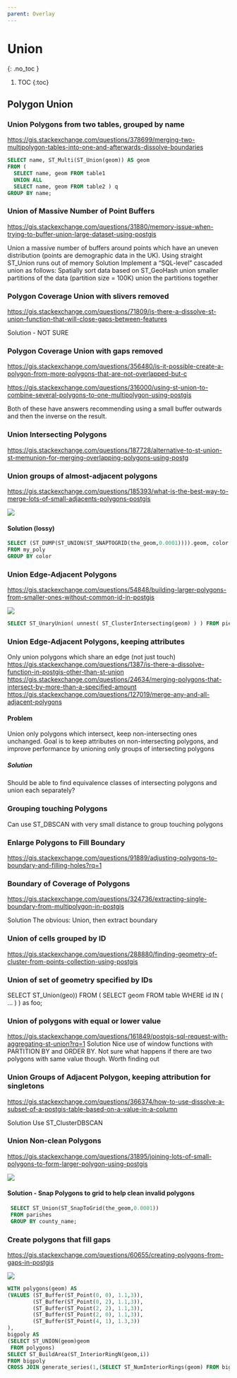 ```yaml
---
parent: Overlay
---
```


# Union
{: .no_toc }

1. TOC
{:toc}

## Polygon Union

### Union Polygons from two tables, grouped by name
https://gis.stackexchange.com/questions/378699/merging-two-multipolygon-tables-into-one-and-afterwards-dissolve-boundaries
```sql
SELECT name, ST_Multi(ST_Union(geom)) AS geom
FROM ( 
  SELECT name, geom FROM table1
  UNION ALL
  SELECT name, geom FROM table2 ) q
GROUP BY name;
```

### Union of Massive Number of Point Buffers
<https://gis.stackexchange.com/questions/31880/memory-issue-when-trying-to-buffer-union-large-dataset-using-postgis>

Union a massive number of buffers around points which have an uneven distribution (points are demographic data in the UK).
Using straight ST_Union runs out of memory
Solution
Implement a “SQL-level” cascaded union as follows:
Spatially sort data based on ST_GeoHash
union smaller partitions of the data (partition size = 100K)
union the partitions together 

### Polygon Coverage Union with slivers removed
<https://gis.stackexchange.com/questions/71809/is-there-a-dissolve-st-union-function-that-will-close-gaps-between-features>

Solution - NOT SURE

### Polygon Coverage Union with gaps removed
<https://gis.stackexchange.com/questions/356480/is-it-possible-create-a-polygon-from-more-polygons-that-are-not-overlapped-but-c>

<https://gis.stackexchange.com/questions/316000/using-st-union-to-combine-several-polygons-to-one-multipolygon-using-postgis>

Both of these have answers recommending using a small buffer outwards and then the inverse on the result.

### Union Intersecting Polygons
<https://gis.stackexchange.com/questions/187728/alternative-to-st-union-st-memunion-for-merging-overlapping-polygons-using-postg>

### Union groups of almost-adjacent polygons
<https://gis.stackexchange.com/questions/185393/what-is-the-best-way-to-merge-lots-of-small-adjacents-polygons-postgis>

![](https://i.stack.imgur.com/1RCSR.png)

#### Solution (lossy)
```sql
SELECT (ST_DUMP(ST_UNION(ST_SNAPTOGRID(the_geom,0.0001)))).geom, color
FROM my_poly
GROUP BY color
```

### Union Edge-Adjacent Polygons
<https://gis.stackexchange.com/questions/54848/building-larger-polygons-from-smaller-ones-without-common-id-in-postgis>

![](https://i.stack.imgur.com/bTRzU.png)

```sql
SELECT ST_UnaryUnion( unnest( ST_ClusterIntersecting(geom) ) ) FROM pieces;
```

### Union Edge-Adjacent Polygons, keeping attributes
Only union polygons which share an edge (not just touch)
<https://gis.stackexchange.com/questions/1387/is-there-a-dissolve-function-in-postgis-other-than-st-union>
<https://gis.stackexchange.com/questions/24634/merging-polygons-that-intersect-by-more-than-a-specified-amount>
<https://gis.stackexchange.com/questions/127019/merge-any-and-all-adjacent-polygons>


#### Problem
Union only polygons which intersect, keep non-intersecting ones unchanged.  Goal is to keep attributes on non-intersecting polygons, and improve performance by unioning only groups of intersecting polygons

##### Solution
Should be able to find equivalence classes of intersecting polygons and union each separately?

### Grouping touching Polygons
Can use ST_DBSCAN with very small distance to group touching polygons

### Enlarge Polygons to Fill Boundary
https://gis.stackexchange.com/questions/91889/adjusting-polygons-to-boundary-and-filling-holes?rq=1

### Boundary of Coverage of Polygons
https://gis.stackexchange.com/questions/324736/extracting-single-boundary-from-multipolygon-in-postgis

Solution
The obvious: Union, then extract boundary

### Union of cells grouped by ID
https://gis.stackexchange.com/questions/288880/finding-geometry-of-cluster-from-points-collection-using-postgis

### Union of set of geometry specified by IDs
SELECT ST_Union(geo)) FROM ( SELECT geom FROM table WHERE id IN ( … ) ) as foo;

### Union of polygons with equal or lower value
https://gis.stackexchange.com/questions/161849/postgis-sql-request-with-aggregating-st-union?rq=1
Solution
Nice use of window functions with PARTITION BY and ORDER BY.
Not sure what happens if there are two polygons with same value though.  Worth finding out

### Union Groups of Adjacent Polygon, keeping attribution for singletons
https://gis.stackexchange.com/questions/366374/how-to-use-dissolve-a-subset-of-a-postgis-table-based-on-a-value-in-a-column

Solution
Use ST_ClusterDBSCAN

### Union Non-clean Polygons
https://gis.stackexchange.com/questions/31895/joining-lots-of-small-polygons-to-form-larger-polygon-using-postgis

![](https://i.stack.imgur.com/5P53M.png)

#### Solution - Snap Polygons to grid to help clean invalid polygons 
```sql
 SELECT ST_Union(ST_SnapToGrid(the_geom,0.0001)) 
 FROM parishes
 GROUP BY county_name;
```
### Create polygons that fill gaps
https://gis.stackexchange.com/questions/60655/creating-polygons-from-gaps-in-postgis

![](https://i.stack.imgur.com/PjcTl.png)

```sql
WITH polygons(geom) AS
(VALUES (ST_Buffer(ST_Point(0, 0), 1.1,3)),
        (ST_Buffer(ST_Point(0, 2), 1.1,3)),
        (ST_Buffer(ST_Point(2, 2), 1.1,3)),
        (ST_Buffer(ST_Point(2, 0), 1.1,3)),
        (ST_Buffer(ST_Point(4, 1), 1.3,3))
),
bigpoly AS
(SELECT ST_UNION(geom)geom 
 FROM polygons)
SELECT ST_BuildArea(ST_InteriorRingN(geom,i)) 
FROM bigpoly
CROSS JOIN generate_series(1,(SELECT ST_NumInteriorRings(geom) FROM bigpoly)) as i;
```
